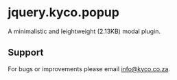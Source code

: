 jquery.kyco.popup
=================

A minimalistic and leightweight (2.13KB) modal plugin.


Support
-------

For bugs or improvements please email info@kyco.co.za.